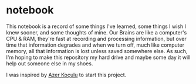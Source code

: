 # notebook

This notebook is a record of some things I've learned, some things I wish I knew sooner, and some thoughts of mine. Our Brains are like a computer's CPU & RAM, they're fast at recording and processing information, but over time that information degrades and when we turn off, much like computer memory, all that information is lost unless saved somewhere else. As such, I'm hoping to make this repository my hard drive and maybe some day it will help out someone else in my shoes.



I was inspired by [Azer Koçulu](https://github.com/azer/notebook) to start this project.
